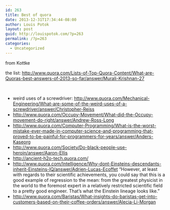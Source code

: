 ```yaml
---
id: 263
title: Best of quora
date: 2013-12-31T17:34:44-08:00
author: Louis Potok
layout: post
guid: http://louispotok.com/?p=263
permalink: /?p=263
categories:
  - Uncategorized
---
```

from Kottke

the list: http://www.quora.com/Lists-of-Top-Quora-Content/What-are-Quoras-best-answers-of-2013-so-far/answer/Murali-Krishnan-27

&nbsp;

  * weird uses of a screwdriver: http://www.quora.com/Mechanical-Engineering/What-are-some-of-the-weird-uses-of-a-screwdriver/answer/Christopher-Reiss
  * http://www.quora.com/Occupy-Movement/What-did-the-Occupy-movement-do-right/answer/Andrew-Ross-Long
  * http://www.quora.com/Computer-Programming/What-is-the-worst-mistake-ever-made-in-computer-science-and-programming-that-proved-to-be-painful-for-programmers-for-years/answer/Anders-Kaseorg
  * http://www.quora.com/Society/Do-black-people-use-heroin/answer/Aaron-Ellis
  * http://ancient-h2o-tech.quora.com/
  * http://www.quora.com/Intelligence/Why-dont-Einsteins-descendants-inherit-Einsteins-IQ/answer/Adrien-Lucas-Ecoffet &#8220;However, at least with regards to their scientific achievements, you could say that this is a good example of regression to the mean: from the greatest physicist in the world to the foremost expert in a relatively restricted scientific field to a pretty good engineer. That&#8217;s what the Einstein lineage looks like.&#8221;
  * http://www.quora.com/Baristas/What-insights-do-baristas-get-into-customers-based-on-their-coffee-orders/answer/Alecia-Li-Morgan